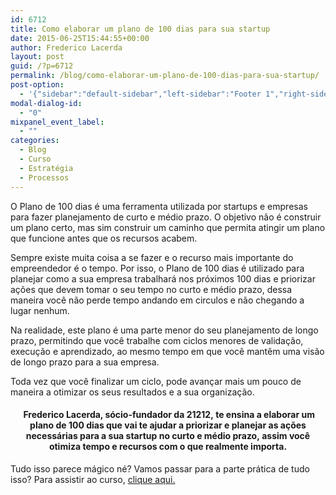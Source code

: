 ```yaml
---
id: 6712
title: Como elaborar um plano de 100 dias para sua startup
date: 2015-06-25T15:44:55+00:00
author: Frederico Lacerda
layout: post
guid: /?p=6712
permalink: /blog/como-elaborar-um-plano-de-100-dias-para-sua-startup/
post-option:
  - '{"sidebar":"default-sidebar","left-sidebar":"Footer 1","right-sidebar":"Footer 1","page-title":"","page-caption":""}'
modal-dialog-id:
  - "0"
mixpanel_event_label:
  - ""
categories:
  - Blog
  - Curso
  - Estratégia
  - Processos
---
```

O Plano de 100 dias é uma ferramenta utilizada por startups e empresas para fazer planejamento de curto e médio prazo. O objetivo não é construir um plano certo, mas sim construir um caminho que permita atingir um plano que funcione antes que os recursos acabem.

Sempre existe muita coisa a se fazer e o recurso mais importante do empreendedor é o tempo. Por isso, o Plano de 100 dias é utilizado para planejar como a sua empresa trabalhará nos próximos 100 dias e priorizar ações que devem tomar o seu tempo no curto e médio prazo, dessa maneira você não perde tempo andando em circulos e não chegando a lugar nenhum.

Na realidade, este plano é uma parte menor do seu planejamento de longo prazo, permitindo que você trabalhe com ciclos menores de validação, execução e aprendizado, ao mesmo tempo em que você mantêm uma visão de longo prazo para a sua empresa.

Toda vez que você finalizar um ciclo, pode avançar mais um pouco de maneira a otimizar os seus resultados e a sua organização.

<h4 style="text-align: center;">
   Frederico Lacerda, sócio-fundador da 21212, te ensina a elaborar um plano de 100 dias que vai te ajudar a priorizar e planejar as ações necessárias para a sua startup no curto e médio prazo, assim você otimiza tempo e recursos com o que realmente importa.
</h4>

Tudo isso parece mágico né? Vamos passar para a parte prática de tudo isso? Para assistir ao curso, [clique aqui.](/course/plano-de-100-dias)